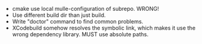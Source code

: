* cmake use local mulle-configuration of subrepo. WRONG!
* Use different build dir than just build.
* Write "doctor" command to find common problems.
* XCodebuild somehow resolves the symbolic link, which makes it use the wrong
  dependency library. MUST use absolute paths.

